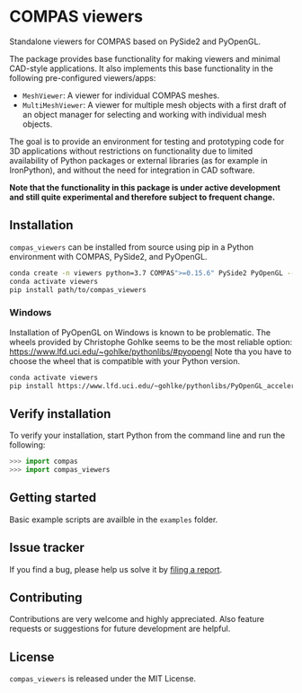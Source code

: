 # COMPAS viewers

Standalone viewers for COMPAS based on PySide2 and PyOpenGL.

The package provides base functionality for making viewers and minimal CAD-style applications.
It also implements this base functionality in the following pre-configured viewers/apps:

* `MeshViewer`: A viewer for individual COMPAS meshes.
* `MultiMeshViewer`: A viewer for multiple mesh objects with a first draft of an object manager for selecting and working with individual mesh objects.

The goal is to provide an environment for testing and prototyping code for 3D applications without restrictions on functionality due to limited availability of Python packages or external libraries (as for example in IronPython), and without the need for integration in CAD software.

**Note that the functionality in this package is under active development and still quite experimental and therefore subject to frequent change.**

## Installation

`compas_viewers` can be installed from source using pip in a Python environment with COMPAS, PySide2, and PyOpenGL.

```bash
conda create -n viewers python=3.7 COMPAS">=0.15.6" PySide2 PyOpenGL --yes
conda activate viewers
pip install path/to/compas_viewers
```

### Windows

Installation of PyOpenGL on Windows is known to be problematic.
The wheels provided by Christophe Gohlke seems to be the most reliable option: <https://www.lfd.uci.edu/~gohlke/pythonlibs/#pyopengl>
Note tha you have to choose the wheel that is compatible with your Python version.

```bash
conda activate viewers
pip install https://www.lfd.uci.edu/~gohlke/pythonlibs/PyOpenGL_accelerate‑3.1.5‑cp37‑cp37m‑win_amd64.whl
```

## Verify installation

To verify your installation, start Python from the command line and run the following:

```python
>>> import compas
>>> import compas_viewers
```

## Getting started

Basic example scripts are availble in the `examples` folder.

## Issue tracker

If you find a bug, please help us solve it by [filing a report](https://github.com/compas-dev/compas_viewers/issues).

## Contributing

Contributions are very welcome and highly appreciated.
Also feature requests or suggestions for future development are helpful.

## License

`compas_viewers` is released under the MIT License.
